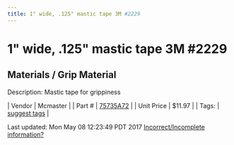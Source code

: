 ```yaml
---
title: 1" wide, .125" mastic tape 3M #2229
---
```


# 1" wide, .125" mastic tape 3M #2229
## Materials / Grip Material
Description: 	Mastic tape for grippiness 

| Vendor | Mcmaster | 
| Part # | [75735A72](https://www.mcmaster.com/#75735A72) | 
| Unit Price | $11.97 | 
| Tags: | [suggest tags](https://docs.google.com/forms/d/e/1FAIpQLSeWyY8v3RgOty-MyWmh9U0iivNYN_molChYyS-0U-o-kOAv_g/viewform) | 

Last updated: Mon May 08 12:23:49 PDT 2017
 [Incorrect/Incomplete information?](https://docs.google.com/forms/d/e/1FAIpQLSeWyY8v3RgOty-MyWmh9U0iivNYN_molChYyS-0U-o-kOAv_g/viewform)
